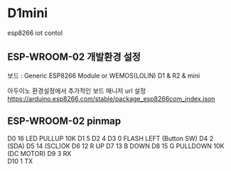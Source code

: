 # D1mini
esp8266 iot contol

## ESP-WROOM-02 개발환경 설정
보드 : Generic ESP8266 Module or WEMOS(LOLIN) D1 & R2 & mini

아두이노 환경설정에서 추가적인 보드 매니저 url 설정
https://arduino.esp8266.com/stable/package_esp8266com_index.json

## ESP-WROOM-02 pinmap 
D0  16 LED PULLUP 10K
D1  5 
D2  4 
D3  0 FLASH LEFT (Button SW)
D4  2  (SDA)
D5  14 (SCL)OK
D6  12 R UP
D7  13 B DOWN
D8  15 G PULLDOWN 10K (DC MOTOR)
D9  3 RX  
D10 1 TX 

